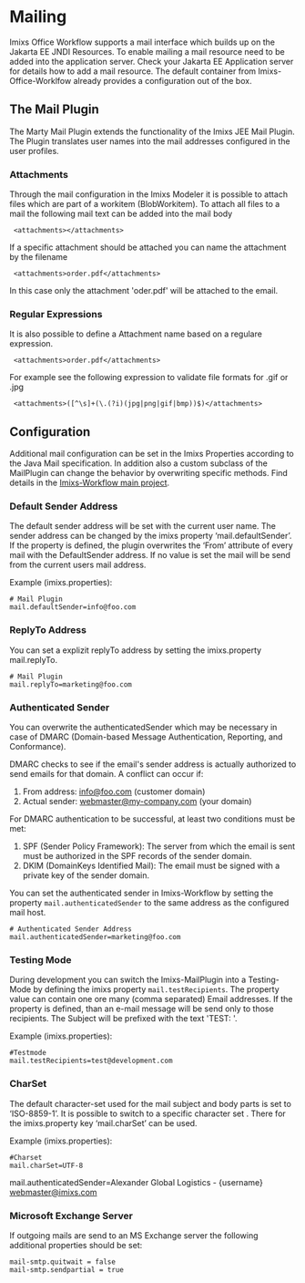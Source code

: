 # Mailing

Imixs Office Workflow supports a mail interface which builds up on the Jakarta EE JNDI Resources.
To enable mailing a mail resource need to be added into the application server. Check your Jakarta EE Application server for details how to add a mail resource. The default container from Imixs-Office-Worklfow already provides a configuration out of the box.

## The Mail Plugin

The Marty Mail Plugin extends the functionality of the Imixs JEE Mail Plugin. The Plugin translates user names into the mail addresses configured in the user profiles.

### Attachments

Through the mail configuration in the Imixs Modeler it is possible to attach files which are part of a workitem (BlobWorkitem). To attach all files to a mail the following mail text can be added into the mail body

     <attachments></attachments>

If a specific attachment should be attached you can name the attachment by the filename

     <attachments>order.pdf</attachments>

In this case only the attachment 'oder.pdf' will be attached to the email.

### Regular Expressions

It is also possible to define a Attachment name based on a regulare expression.

     <attachments>order.pdf</attachments>

For example see the following expression to validate file formats for .gif or .jpg

     <attachments>([^\s]+(\.(?i)(jpg|png|gif|bmp))$)</attachments>

## Configuration

Additional mail configuration can be set in the Imixs Properties according to the Java Mail specification. In addition also a custom subclass of the MailPlugin can change the behavior by overwriting specific methods. Find details in the [Imixs-Workflow main project](https://www.imixs.org/doc/engine/plugins/mailplugin.html).

### Default Sender Address

The default sender address will be set with the current user name. The sender address can be changed by the imixs property ‘mail.defaultSender’. If the property is defined, the plugin overwrites the ‘From’ attribute of every mail with the DefaultSender address. If no value is set the mail will be send from the current users mail address.

Example (imixs.properties):

```
# Mail Plugin
mail.defaultSender=info@foo.com
```

### ReplyTo Address

You can set a explizit replyTo address by setting the imixs.property mail.replyTo.

```
# Mail Plugin
mail.replyTo=marketing@foo.com
```

### Authenticated Sender

You can overwrite the authenticatedSender which may be necessary in case of DMARC (Domain-based Message Authentication, Reporting, and Conformance).

DMARC checks to see if the email's sender address is actually authorized to send emails for that domain. A conflict can occur if:

1. From address: info@foo.com (customer domain)
2. Actual sender: webmaster@my-company.com (your domain)

For DMARC authentication to be successful, at least two conditions must be met:

1. SPF (Sender Policy Framework): The server from which the email is sent must be authorized in the SPF records of the sender domain.
2. DKIM (DomainKeys Identified Mail): The email must be signed with a private key of the sender domain.

You can set the authenticated sender in Imixs-Workflow by setting the property `mail.authenticatedSender` to the same address as the configured mail host.

```
# Authenticated Sender Address
mail.authenticatedSender=marketing@foo.com
```

### Testing Mode

During development you can switch the Imixs-MailPlugin into a Testing-Mode by defining the imixs property `mail.testRecipients`. The property value can contain one ore many (comma separated) Email addresses. If the property is defined, than an e-mail message will be send only to those recipients. The Subject will be prefixed with the text 'TEST: '.

Example (imixs.properties):

```
#Testmode
mail.testRecipients=test@development.com
```

### CharSet

The default character-set used for the mail subject and body parts is set to ‘ISO-8859-1’. It is possible to switch to a specific character set . There for the imixs.property key ‘mail.charSet’ can be used.

Example (imixs.properties):

```
#Charset
mail.charSet=UTF-8
```

mail.authenticatedSender=Alexander Global Logistics - {username} <webmaster@imixs.com>

### Microsoft Exchange Server

If outgoing mails are send to an MS Exchange server the following additional properties should be set:

    mail-smtp.quitwait = false
    mail-smtp.sendpartial = true
